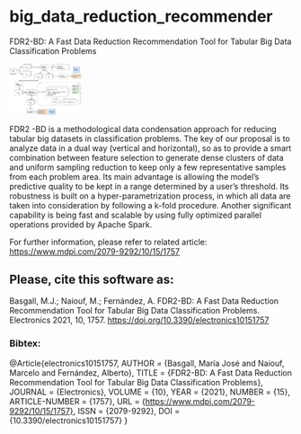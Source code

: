 # big_data_reduction_recommender
FDR2-BD: A Fast Data Reduction Recommendation Tool for Tabular Big Data Classification Problems

<img src="electronics-workflow.png" width="128"/>

FDR2 -BD is a methodological data condensation approach for reducing tabular big datasets in classification problems. The key of our proposal is to analyze data in a dual way (vertical and horizontal), so as to provide a smart combination between feature selection to generate dense clusters of data and uniform sampling reduction to keep only a few representative samples from each problem area. Its main advantage is allowing the model’s predictive quality to be kept in a range determined by a user’s threshold. Its robustness is built on a hyper-parametrization process, in which all data are taken into consideration by following a k-fold procedure. Another significant capability is being fast and scalable by using fully optimized parallel operations provided by Apache Spark.

For further information, please refer to related article: https://www.mdpi.com/2079-9292/10/15/1757

## Please, cite this software as:
Basgall, M.J.; Naiouf, M.; Fernández, A. FDR2-BD: A Fast Data Reduction Recommendation Tool for Tabular Big Data Classification Problems. Electronics 2021, 10, 1757. https://doi.org/10.3390/electronics10151757


### Bibtex:
@Article{electronics10151757,
AUTHOR = {Basgall, María José and Naiouf, Marcelo and Fernández, Alberto},
TITLE = {FDR2-BD: A Fast Data Reduction Recommendation Tool for Tabular Big Data Classification Problems},
JOURNAL = {Electronics},
VOLUME = {10},
YEAR = {2021},
NUMBER = {15},
ARTICLE-NUMBER = {1757},
URL = {https://www.mdpi.com/2079-9292/10/15/1757},
ISSN = {2079-9292},
DOI = {10.3390/electronics10151757}
}
